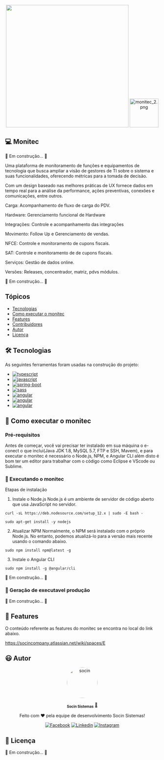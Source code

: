 
<p align="center"> 
      <img src="https://avatars.githubusercontent.com/u/48964967?v=4 width="350px" height="400px"/>
      <img src="https://static.wixstatic.com/media/b62a2d_c2df19675c714549aaa69b335bf37e13~mv2.png/v1/fill/w_188,h_188,al_c,q_85,usm_0.66_1.00_0.01/monitec_2.webp" alt="monitec_2.png" style="width: 94px; height: 94px; object-fit: cover; object-position: 50% 50%;">  
     
                                                                                                                                                 
<p align="center"> 

## 💻 Monitec
🚧 Em construção... 🚧
                 
Uma plataforma de monitoramento de funções e equipamentos de tecnologia que busca ampliar a visão de gestores de TI sobre o sistema e suas funcionalidades, oferecendo métricas para a tomada de decisão.
                 
Com um design baseado nas melhores práticas de UX fornece dados em tempo real para a análise da performance, ações preventivas, conexões e comunicações, entre outros.
                 
                 
Carga: Acompanhamento de fluxo de carga do PDV.

Hardware: Gerenciamento funcional de Hardware

Integrações: Controle e acompanhamento das integrações 

Movimento: Follow Up e Gerenciamento de vendas.

NFCE: Controle e monitoramento de cupons fiscais.
                 
SAT: Controle e monitoramento de de cupons fiscais.
                 
Serviços: Gestão de dados online. 
                 
Versões: Releases, concentrador, matriz, pdvs  módulos. 
                 
🚧 Em construção... 🚧                



## Tópicos

- [Tecnologias](#-Tecnologias)
- [Como executar o monitec](#-Como-executar-o-monitec)
- [Features](#-Features)
- [Contribuidores](#-Contribuidores)
- [Autor](#-Autor)
- [Licença](#-Licença)

## 🛠 Tecnologias

As seguintes ferramentas foram usadas na construção do projeto:
                 


<ul> 
  <li><a href="https://www.typescriptlang.org/">
    <img src="https://img.shields.io/badge/TypeScript-007ACC?style=for-the-badge&logo=typescript&logoColor=white" alt="typescript">
  </a></li>
  <li><a href="https://developer.mozilla.org/pt-BR/docs/Web/JavaScript">
    <img src="https://img.shields.io/badge/JavaScript-F7DF1E?style=for-the-badge&logo=javascript&logoColor=black" alt="javascript">
  </a> </li>
  <li><a href="https://spring.io/projects/spring-boot">
    <img src="https://img.shields.io/badge/HTML5-E34F26?&style=for-the-badge&logo=html5&logoColor=white" alt="spring-boot">
  </a></li>
  <li><a href="https://sass-lang.com/">
    <img src="https://img.shields.io/badge/Sass-CC6699?&style=for-the-badge&logo=sass&logoColor=white" alt="sass">
  </a></li>                                                                                                                      
  <li><a href="https://angular.io/">
    <img src="https://img.shields.io/badge/AngularJS-E23237?&style=for-the-badge&logo=angular&logoColor=white" alt="angular">
  </a></li> 
  <li><a href="https://angular.io/">
    <img src="https://img.shields.io/badge/Node.js-339933?style=for-the-badge&logo=nodedotjs&logoColor=white" alt="angular">
  </a></li> 
  <li><a href="https://angular.io/">
    <img src="https://img.shields.io/badge/npm-CB3837?style=for-the-badge&logo=npm&logoColor=white" alt="angular">
  </a></li>                                                                                                                          
 </ul>                                                                                                                                           


## 🚀 Como executar o monitec

### Pré-requisitos

Antes de começar, você vai precisar ter instalado em sua máquina o e-conect o que inclui(Java JDK 1.8, MySQL 5.7, FTP e SSH, Mavem), e para executar o monitec é necessário  o Node.js, NPM, e Angular CLI além disto é bom ter um editor para trabalhar com o código como Eclipse e VScode ou Sublime.


### 🎲 Executando o monitec

Etapas de instalação
                                                                                                                 
1. Instale o Node.js
Node.js é um ambiente de servidor de código aberto que usa JavaScript no servidor.
 
  ```curl -sL https://deb.nodesource.com/setup_12.x | sudo -E bash -```
                                                                                                                 
  ```sudo apt-get install -y nodejs```   
                                                                                                              
2. Atualizar NPM
Normalmente, o NPM será instalado com o próprio Node.js. No entanto, podemos atualizá-lo para a versão mais recente usando o comando abaixo.

```sudo npm install npm@latest -g```                                                      
                                                                                                                 
3. Instale o Angular CLI    
                                                                                                                 
```sudo npm install -g @angular/cli```

🚧 Em construção... 🚧
                                                                                                                 

### 🎁 Geração de executavel produção
                                                                                                                 
🚧 Em construção... 🚧

## 💫 Features

O conteúdo referente as features do monitec se encontra no local  do link abaixo.

https://socincompany.atlassian.net/wiki/spaces/E

## 😃 Autor

<p align="center"> 
   <a href="https://www.socin.com.br/">
      <img style="border-radius: 50%;" src="https://avatars.githubusercontent.com/u/48964967?v=4" width="100px;" alt="socin"/>
   </a>
</p>
<p align="center"> 
      <sub><b>Socin Sistemas</b></sub></a> <a href="https://www.socin.com.br/" title="Socin">🚀</a>
<p align="center"> 
 Feito com ❤️  pela equipe de desenvolvimento Socin Sistemas!
</p>
<p align="center"> 
 <a href="https://www.facebook.com/socinsistemas"><img src="https://img.shields.io/badge/Facebook-1877F2?style=for-the-badge&logo=facebook&logoColor=white" alt="Facebook"></a>
<a href="https://www.linkedin.com/company/socinsistemas/"><img src="https://img.shields.io/badge/LinkedIn-0077B5?style=for-the-badge&logo=linkedin&logoColor=white" alt="Linkedin"></a>
<a href="https://www.instagram.com/socinsistemas/?hl=pt-br"><img src="https://img.shields.io/badge/Instagram-E4405F?style=for-the-badge&logo=instagram&logoColor=white" alt="Instagram"></a> 
</p>

## 📝 Licença

🚧 Em construção... 🚧

